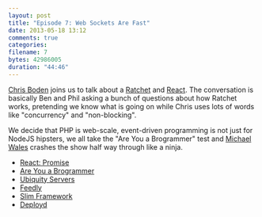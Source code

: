 ```yaml
---
layout: post
title: "Episode 7: Web Sockets Are Fast"
date: 2013-05-18 13:12
comments: true
categories: 
filename: 7
bytes: 42986005
duration: "44:46"
---
```


[Chris Boden](https://twitter.com/boden_c) joins us to talk about a [Ratchet](http://socketo.me/) and [React](http://reactphp.org/). The conversation is basically Ben and Phil asking a bunch of questions about how Ratchet works, pretending we know what is going on while Chris uses lots of words like "concurrency" and "non-blocking".

We decide that PHP is web-scale, event-driven programming is not just for NodeJS hipsters, we all take the "Are You a Brogrammer" test and [Michael Wales](https://twitter.com/walesmd) crashes the show half way through like a ninja.

* [React: Promise](https://github.com/reactphp/promise)
* [Are You a Brogrammer](http://areyouabrogrammer.com/)
* [Ubiquity Servers](https://www.ubiquityservers.com/)
* [Feedly](http://www.feedly.com/)
* [Slim Framework](http://www.slimframework.com/)
* [Deployd](http://deployd.com/)